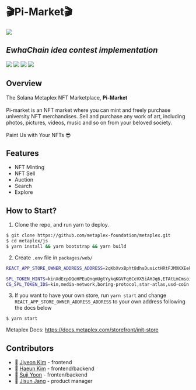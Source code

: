 # :clapper:Pi-Market:clapper:
<img src="https://user-images.githubusercontent.com/70956926/159220092-1c5a4b7e-7e3b-48b8-a1fc-f45cbd2f367a.PNG">

## _EwhaChain idea contest implementation_


<img src="https://img.shields.io/badge/react-61DAFB?style=for-the-badge&logo=react&logoColor=black"> <img src="https://img.shields.io/badge/html-E34F26?style=for-the-badge&logo=html5&logoColor=white">
<img src="https://img.shields.io/badge/Less-1D365D?style=for-the-badge&logo=Less&logoColor=white">
<img src="https://img.shields.io/badge/Typescript-3178C6?style=for-the-badge&logo=typescript&logoColor=white"/>

## Overview
The Solana Metaplex NFT Marketplace, **Pi-Market** <br><br>
Pi-market is an NFT market where you can mint and freely purchase university NFT merchandises. Sell and purchase any work of art, including photos, pictures, videos, music and so on from your beloved society. <br><br>
Paint Us with Your NFTs 😎

## Features
- NFT Minting
- NFT Sell
- Auction
- Search
- Explore

## How to Start?
1. Clone the repo, and run yarn to deploy.

```bash
$ git clone https://github.com/metaplex-foundation/metaplex.git
$ cd metaplex/js
$ yarn install && yarn bootstrap && yarn build
```

2. Create `.env` file in `packages/web/`

```bash
REACT_APP_STORE_OWNER_ADDRESS_ADDRESS=2qKbXvxBpYt8dhsDusictHRtFJMXKXEekmGrwcAqyerY

SPL_TOKEN_MINTS=kinXdEcpDQeHPEuQnqmUgtYykqKGVFq6CeVX5iAHJq6,ETAtLmCmsoiEEKfNrHKJ2kYy3MoABhU6NQvpSfij5tDs,BLwTnYKqf7u4qjgZrrsKeNs2EzWkMLqVCu6j8iHyrNA3,ATLASXmbPQxBUYbxPsV97usA3fPQYEqzQBUHgiFCUsXx,EPjFWdd5AufqSSqeM2qN1xzybapC8G4wEGGkZwyTDt1v
CG_SPL_TOKEN_IDS=kin,media-network,boring-protocol,star-atlas,usd-coin
```

3. If you want to have your own store, run `yarn start` and change `REACT_APP_STORE_OWNER_ADDRESS_ADDRESS` to your own address following the docs below

```bash
$ yarn start
```

Metaplex Docs: 
https://docs.metaplex.com/storefront/init-store

## Contributors

- :girl: [Jiyeon Kim](https://github.com/JIYEONKIMPROG) - frontend
- :girl: [Haeun Kim](https://github.com/rosieposiess) - frontend/backend
- :girl: [Suji Yoon](https://github.com/Yoon-Suji) - fronten/backend
- :girl: [Jisun Jang](https://github.com/Jess-J) - product manager

